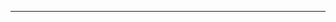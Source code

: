 <!--
CO_OP_TRANSLATOR_METADATA:
{
  "original_hash": "661bbc8e2592ebbb96aa84b1462f5755",
  "translation_date": "2025-08-28T20:37:37+00:00",
  "source_file": "03-Core-Generative-AI-Techniques/README.md",
  "language_code": "el"
}
-->


---

